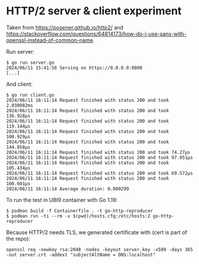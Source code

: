 HTTP/2 server & client experiment
=================================

Taken from <https://posener.github.io/http2/> and <https://stackoverflow.com/questions/64814173/how-do-i-use-sans-with-openssl-instead-of-common-name>.

Run server:

    $ go run server.go
    2024/06/11 15:41:58 Serving on https://0.0.0.0:8000
    [...]

And client:

    $ go run client.go
    2024/06/11 16:11:14 Request finished with status 200 and took 2.038082ms
    2024/06/11 16:11:14 Request finished with status 200 and took 136.928µs
    2024/06/11 16:11:14 Request finished with status 200 and took 119.144µs
    2024/06/11 16:11:14 Request finished with status 200 and took 100.929µs
    2024/06/11 16:11:14 Request finished with status 200 and took 144.858µs
    2024/06/11 16:11:14 Request finished with status 200 and took 74.27µs
    2024/06/11 16:11:14 Request finished with status 200 and took 97.951µs
    2024/06/11 16:11:14 Request finished with status 200 and took 105.434µs
    2024/06/11 16:11:14 Request finished with status 200 and took 69.572µs
    2024/06/11 16:11:14 Request finished with status 200 and took 100.601µs
    2024/06/11 16:11:14 Average duration: 0.000299

To run the test in UBI9 container with Go 1.19:

    $ podman build -f Containerfile . -t go-http-reproducer
    $ podman run -ti --rm -v $(pwd)/hosts.cfg:/etc/hosts:Z go-http-reproducer

Because HTTP/2 needs TLS, we generated certificate with (cert is part of the repo):

    openssl req -newkey rsa:2048 -nodes -keyout server.key -x509 -days 365 -out server.crt -addext "subjectAltName = DNS:localhost"
